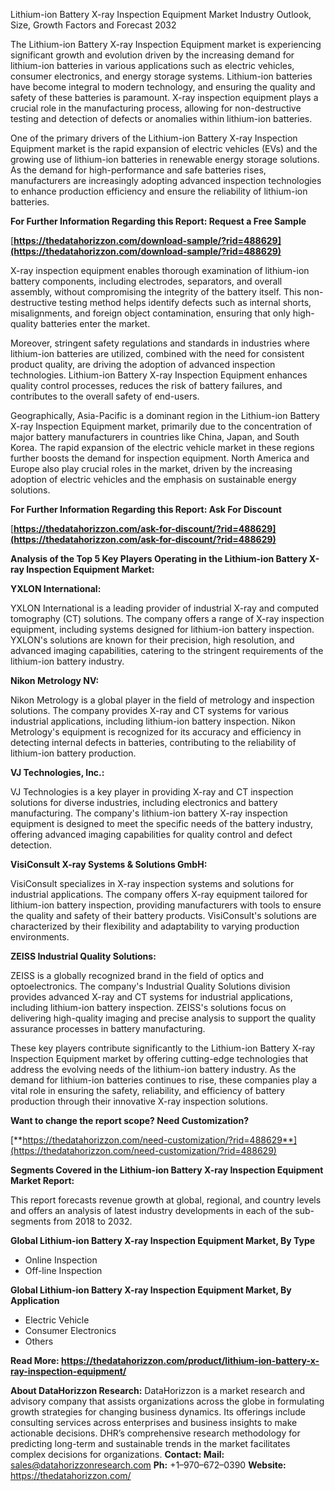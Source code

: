 ﻿Lithium-ion Battery X-ray Inspection Equipment Market Industry Outlook, Size, Growth Factors and Forecast 2032

The Lithium-ion Battery X-ray Inspection Equipment market is experiencing significant growth and evolution driven by the increasing demand for lithium-ion batteries in various applications such as electric vehicles, consumer electronics, and energy storage systems. Lithium-ion batteries have become integral to modern technology, and ensuring the quality and safety of these batteries is paramount. X-ray inspection equipment plays a crucial role in the manufacturing process, allowing for non-destructive testing and detection of defects or anomalies within lithium-ion batteries.

One of the primary drivers of the Lithium-ion Battery X-ray Inspection Equipment market is the rapid expansion of electric vehicles (EVs) and the growing use of lithium-ion batteries in renewable energy storage solutions. As the demand for high-performance and safe batteries rises, manufacturers are increasingly adopting advanced inspection technologies to enhance production efficiency and ensure the reliability of lithium-ion batteries.

**For Further Information Regarding this Report: Request a Free Sample**

[**https://thedatahorizzon.com/download-sample/?rid=488629](https://thedatahorizzon.com/download-sample/?rid=488629)** 

X-ray inspection equipment enables thorough examination of lithium-ion battery components, including electrodes, separators, and overall assembly, without compromising the integrity of the battery itself. This non-destructive testing method helps identify defects such as internal shorts, misalignments, and foreign object contamination, ensuring that only high-quality batteries enter the market.

Moreover, stringent safety regulations and standards in industries where lithium-ion batteries are utilized, combined with the need for consistent product quality, are driving the adoption of advanced inspection technologies. Lithium-ion Battery X-ray Inspection Equipment enhances quality control processes, reduces the risk of battery failures, and contributes to the overall safety of end-users.

Geographically, Asia-Pacific is a dominant region in the Lithium-ion Battery X-ray Inspection Equipment market, primarily due to the concentration of major battery manufacturers in countries like China, Japan, and South Korea. The rapid expansion of the electric vehicle market in these regions further boosts the demand for inspection equipment. North America and Europe also play crucial roles in the market, driven by the increasing adoption of electric vehicles and the emphasis on sustainable energy solutions.

**For Further Information Regarding this Report: Ask For Discount**

[**https://thedatahorizzon.com/ask-for-discount/?rid=488629](https://thedatahorizzon.com/ask-for-discount/?rid=488629)** 

**Analysis of the Top 5 Key Players Operating in the Lithium-ion Battery X-ray Inspection Equipment Market:**

**YXLON International:**

YXLON International is a leading provider of industrial X-ray and computed tomography (CT) solutions. The company offers a range of X-ray inspection equipment, including systems designed for lithium-ion battery inspection. YXLON's solutions are known for their precision, high resolution, and advanced imaging capabilities, catering to the stringent requirements of the lithium-ion battery industry.

**Nikon Metrology NV:**

Nikon Metrology is a global player in the field of metrology and inspection solutions. The company provides X-ray and CT systems for various industrial applications, including lithium-ion battery inspection. Nikon Metrology's equipment is recognized for its accuracy and efficiency in detecting internal defects in batteries, contributing to the reliability of lithium-ion battery production.

**VJ Technologies, Inc.:**

VJ Technologies is a key player in providing X-ray and CT inspection solutions for diverse industries, including electronics and battery manufacturing. The company's lithium-ion battery X-ray inspection equipment is designed to meet the specific needs of the battery industry, offering advanced imaging capabilities for quality control and defect detection.

**VisiConsult X-ray Systems & Solutions GmbH:**

VisiConsult specializes in X-ray inspection systems and solutions for industrial applications. The company offers X-ray equipment tailored for lithium-ion battery inspection, providing manufacturers with tools to ensure the quality and safety of their battery products. VisiConsult's solutions are characterized by their flexibility and adaptability to varying production environments.

**ZEISS Industrial Quality Solutions:**

ZEISS is a globally recognized brand in the field of optics and optoelectronics. The company's Industrial Quality Solutions division provides advanced X-ray and CT systems for industrial applications, including lithium-ion battery inspection. ZEISS's solutions focus on delivering high-quality imaging and precise analysis to support the quality assurance processes in battery manufacturing.

These key players contribute significantly to the Lithium-ion Battery X-ray Inspection Equipment market by offering cutting-edge technologies that address the evolving needs of the lithium-ion battery industry. As the demand for lithium-ion batteries continues to rise, these companies play a vital role in ensuring the safety, reliability, and efficiency of battery production through their innovative X-ray inspection solutions.

**Want to change the report scope? Need Customization?**

[**https://thedatahorizzon.com/need-customization/?rid=488629**](https://thedatahorizzon.com/need-customization/?rid=488629) 

**Segments Covered in the Lithium-ion Battery X-ray Inspection Equipment Market Report:**

This report forecasts revenue growth at global, regional, and country levels and offers an analysis of latest industry developments in each of the sub-segments from 2018 to 2032.

**Global Lithium-ion Battery X-ray Inspection Equipment Market, By Type**

- Online Inspection
- Off-line Inspection

**Global Lithium-ion Battery X-ray Inspection Equipment Market, By Application**

- Electric Vehicle
- Consumer Electronics
- Others

**Read More: <https://thedatahorizzon.com/product/lithium-ion-battery-x-ray-inspection-equipment/>** 

**About DataHorizzon Research:**DataHorizzon is a market research and advisory company that assists organizations across the globe in formulating growth strategies for changing business dynamics. Its offerings include consulting services across enterprises and business insights to make actionable decisions. DHR’s comprehensive research methodology for predicting long-term and sustainable trends in the market facilitates complex decisions for organizations.**Contact:Mail:** sales@datahorizzonresearch.com**Ph:** +1–970–672–0390**Website:** https://thedatahorizzon.com/

